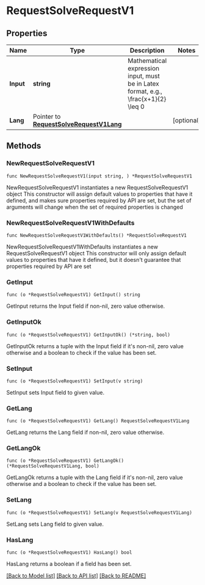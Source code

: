 # RequestSolveRequestV1

## Properties

Name | Type | Description | Notes
------------ | ------------- | ------------- | -------------
**Input** | **string** | Mathematical expression input, must be in Latex format, e.g., \\frac{x+1}{2} \\leq 0 | 
**Lang** | Pointer to [**RequestSolveRequestV1Lang**](RequestSolveRequestV1Lang.md) |  | [optional] 

## Methods

### NewRequestSolveRequestV1

`func NewRequestSolveRequestV1(input string, ) *RequestSolveRequestV1`

NewRequestSolveRequestV1 instantiates a new RequestSolveRequestV1 object
This constructor will assign default values to properties that have it defined,
and makes sure properties required by API are set, but the set of arguments
will change when the set of required properties is changed

### NewRequestSolveRequestV1WithDefaults

`func NewRequestSolveRequestV1WithDefaults() *RequestSolveRequestV1`

NewRequestSolveRequestV1WithDefaults instantiates a new RequestSolveRequestV1 object
This constructor will only assign default values to properties that have it defined,
but it doesn't guarantee that properties required by API are set

### GetInput

`func (o *RequestSolveRequestV1) GetInput() string`

GetInput returns the Input field if non-nil, zero value otherwise.

### GetInputOk

`func (o *RequestSolveRequestV1) GetInputOk() (*string, bool)`

GetInputOk returns a tuple with the Input field if it's non-nil, zero value otherwise
and a boolean to check if the value has been set.

### SetInput

`func (o *RequestSolveRequestV1) SetInput(v string)`

SetInput sets Input field to given value.


### GetLang

`func (o *RequestSolveRequestV1) GetLang() RequestSolveRequestV1Lang`

GetLang returns the Lang field if non-nil, zero value otherwise.

### GetLangOk

`func (o *RequestSolveRequestV1) GetLangOk() (*RequestSolveRequestV1Lang, bool)`

GetLangOk returns a tuple with the Lang field if it's non-nil, zero value otherwise
and a boolean to check if the value has been set.

### SetLang

`func (o *RequestSolveRequestV1) SetLang(v RequestSolveRequestV1Lang)`

SetLang sets Lang field to given value.

### HasLang

`func (o *RequestSolveRequestV1) HasLang() bool`

HasLang returns a boolean if a field has been set.


[[Back to Model list]](../README.md#documentation-for-models) [[Back to API list]](../README.md#documentation-for-api-endpoints) [[Back to README]](../README.md)



